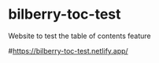 # bilberry-toc-test
Website to test the table of contents feature

#https://bilberry-toc-test.netlify.app/


